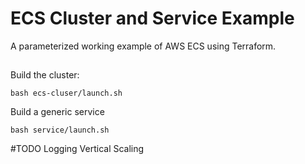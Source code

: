 # ECS Cluster and Service Example

A parameterized working example of AWS ECS using Terraform.

##

Build the cluster:

```
bash ecs-cluser/launch.sh
```

Build a generic service
```
bash service/launch.sh
```

#TODO
Logging
Vertical Scaling

